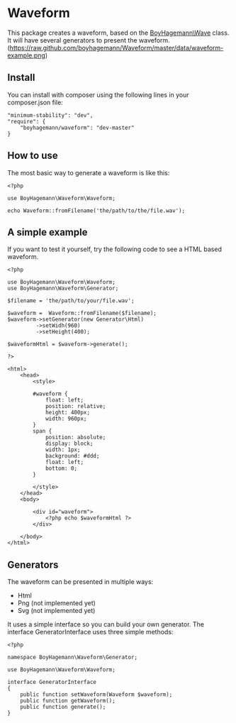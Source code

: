 Waveform
========

This package creates a waveform, based on the [BoyHagemann\Wave](http://github.com/boyhagemann/Wave) class. It will have several generators to present the waveform.
(https://raw.github.com/boyhagemann/Waveform/master/data/waveform-example.png)
## Install

You can install with composer using the following lines in your composer.json file:
```
"minimum-stability": "dev",
"require": {
    "boyhagemann/waveform": "dev-master"
}
```

## How to use

The most basic way to generate a waveform is like this:
```
<?php

use BoyHagemann\Waveform\Waveform;

echo Waveform::fromFilename('the/path/to/the/file.wav');
```

## A simple example

If you want to test it yourself, try the following code to see a HTML based waveform.

```
<?php

use BoyHagemann\Waveform\Waveform;
use BoyHagemann\Waveform\Generator;

$filename = 'the/path/to/your/file.wav';

$waveform =  Waveform::fromFilename($filename);
$waveform->setGenerator(new Generator\Html)
         ->setWidh(960)
         ->setHeight(400);

$waveformHtml = $waveform->generate();

?>

<html>
    <head>        
        <style>

        #waveform {
            float: left;            
            position: relative;
            height: 400px;
            width: 960px;
        }
        span {
            position: absolute;
            display: block;
            width: 1px;
            background: #ddd;
            float: left;
            bottom: 0;
        }

        </style>
    </head>
    <body>        
        
        <div id="waveform">
            <?php echo $waveformHtml ?>
        </div>
        
    </body>
</html>

```

## Generators

The waveform can be presented in multiple ways:
- Html
- Png (not implemented yet)
- Svg (not implemented yet)


It uses a simple interface so you can build your own generator. 
The interface GeneratorInterface uses three simple methods:
```
<?php

namespace BoyHagemann\Waveform\Generator;

use BoyHagemann\Waveform\Waveform;

interface GeneratorInterface
{
    public function setWaveform(Waveform $waveform);
    public function getWaveform();
    public function generate();
}
```
